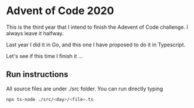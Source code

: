 # Advent of Code 2020

This is the third year that I intend to finish the Adevent of Code challenge. I always leave it halfway.

Last year I did it in Go, and this one I have proposed to do it in Typescript.

Let's see if this time I finish it ...

## Run instructions

All source files are under ./src folder. You can run directly typing

```bash
npx ts-node ./src/<day>/<file>.ts
```
